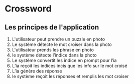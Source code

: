 # Crossword

## Les principes de l'application
1) L'utilisateur peut prendre un puzzle en photo
2) Le système détecte le mot croiser dans la photo
3) L'utilisateur prends les phrase en photo 
4) le système détecte l’indice  dans la photo
5) Le système convertit les indice en prompt pour l’ia
6) L’ia reçoit les indices incis que les info sur le mot croisé
7) L’ia génère des réponse 
8) le système reçoit les réponses et remplis les mot croiser 
